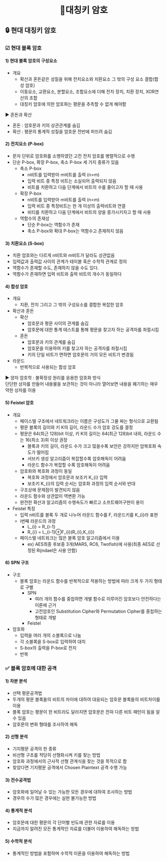 # <p align="center">🔐대칭키 암호</p>
## 🔒 현대 대칭키 암호
### ☑ 현대 블록 암호
#### 1) 현대 블록 암호의 구성요소
- 개요
  - 확산과 혼돈같은 성질을 위해 전치요소와 치환요소 그 밖의 구성 요소 결합(합성 암호)
  - 이동요소, 교환요소, 분할요소, 조합요소에 더해 전치 장치, 치환 장치, XOR연산의 조합
  - 대칭키 암호에 의한 암호화는 평문을 추측할 수 없게 해야함

▶ 혼돈과 확산
- 혼돈 : 암호문과 키의 상관관계를 숨김
- 확산 : 평문의 통계적 성질을 암호문 전반에 퍼뜨려 숨김
#### 2) 전치요소 (P-box)
- 문자 단위로 암호화를 소행하였던 고전 전치 암호를 병렬적으로 수행
- 단순 P-box, 확장 P-box, 축소 P-box 세 가지 종류가 있음
  - 축소 P-box
    - n비트를 입력받아 m비트를 출력 (n>m)
    - 입력 비트 중 특정 비트는 소실되어 출력되지 않음
    - 비트를 치환하고 다음 단계에서 비트의 수를 줄이고자 할 때 사용
  - 확장 P-box
    - n비트를 입력받아 m비트를 출력 (n<m)
    - 입력 비트 중 특정비트는 한 개 이상의 출력비트와 연결
    - 비티를 치환하고 다음 단계에서 비트의 양을 증가시키자고 할 때 사용
  - 역함수의 존재성
    - 단순 P-box는 역함수가 존재
    - 축소 P-box와 확대 P-box는 역함수고 존재하지 않음

#### 3) 치환요소 (S-box)
- 치환 암호와는 다르게 n비트와 m비트가 달라도 상관없음
- 입력값과 출력값 사이의 관계가 테이블 혹은 수학적 관계로 정의
- 역함수가 존재할 수도, 존재하지 않을 수도 있다.
- 역함수가 존재하면 입력 비트와 출력 비트의 개수가 동일하다

#### 4) 합성 암호
- 개요
  - 치환, 전치 그리고 그 밖의 구성요소를 결합한 복잡한 암호
- 확산과 혼돈
  - 확산
    - 암호문과 평문 사이의 관계를 숨김
    - 암호문에 대한 통계 테스트를 통해 평문을 찾고자 하는 공격자를 좌절시킴
  - 혼돈
    - 암호문과 키의 관계를 숨김
    - 암호문을 이용하여 키를 찾고자 하는 공격자를 좌절시킴
    - 키의 단일 비트가 면하면 암호문의 거의 모든 비트가 변경됨
- 라운드
  - 반복적으로 사용되는 합성 암호

▶ 양자 암호학 : 불확정성 원리를 응용한 암호화 방식<br/>
단단한 상자를 만들어 내용물을 보관하는 것이 아니라 열어보면 내용을 폐기하는 매우 약한 상자를 이용

#### 5) Feistel 암호
- 개요
  - 페이스텔 구조에서 네트워크라는 이름은 구성도가 그물 짜는 형식으로 교환됨
  - 평문 블록의 길이와 키 K의 길이, 라운드 수가 암호 강도를 결정
  - 평문은 64(최근 128)bit 이상, 키 K의 길이는 64(최근 128)bit 내외, 라운드 수는 16(최소 3)회 이상 권장
    - 블록과 키의 길이, 라운드 수가 크고 많을수록 보안은 강하지만 암복호화 속도가 떨어짐
    - 서브키 생성 알고리즘이 복잡할수록 암호해독이 어려움
    - 라운드 함수가 복잡할 수록 암호해독이 어려움
  - 암호화와 복호화 과정이 동일
    - 복호화 과정에서 암호문과 보조키 K_{i} 입력
    - 보조키 K_{i}의 입력 순서는 암호화 과정의 입력 순서와 반대
  - 구조상에 문제점이 발견되지 않음
  - 라운드 함수와 상관없이 역변환 가능
  - 완전한 확산과 알고리즘의 수행속도가 빠르고 소프트웨어구현이 용이
- Feistel 특징
  - 입력 n비트를 블록 두 개로 나누어 라운드 함수를 F, 라운드키를 K_{i}라 표현
  - i번째 라운드의 과정
    - L_{i} = R_{i-1}
    - R_{i} = L_{i-1}⊕F_{i}(R_{i},K_{i})
  - 페이스텔 네트워크는 많은 블록 암호 알고리즘에서 이용
    - ex) AES최종 후보중 3개(MARS, RC6, Twofish)에 사용(최종 AES로 선정된 Rijndael은 사용 안함)

#### 6) SPN 구조
- 구조
  - 블록 암호는 라운드 함수를 반복적으로 적용하는 방법에 따라 크게 두 가지 형태로 구별
    - SPN
      - 여러 개의 함수를 중첩하면 개별 함수로 이루어진 암호보다 안전하다는 이론에 근거
      - 고전암호인 Substitution Cipher와 Permutation Cipher를 중첩하는 형태로 개발
    - Feistel
- 암호화
  - 입력을 여러 개의 소블록으로 나눔
  - 각 소블록을 S-box로 입력하여 대치
  - S-box의 출력을 P-box로 전치
  - 반복

### ✅ 블록 암호에 대한 공격
#### 1) 차분 분석
- 선택 평문공격법
- 두개의 평문 블록들의 비트의 차이에 대하여 대응되는 암호문 블록들의 비트차이를 이용
- 블록 암호는 평문이 한 비트라도 달라지면 암호문은 전혀 다른 비트 패턴이 됨을 알 수 있음
- 암호문의 변화 형태를 조사하여 해독

#### 2) 선형 분석
- 기지평문 공격의 한 종류
- 비선형 구조를 적당히 선형화시켜 키를 찾는 방법
- 암호화 과정에서의 근사적 선형 관계식을 찾는 것을 목적으로 함
- 찾았다면 기지평문 공격에서 Chosen Plaintext 공격 수행 가능

#### 3) 전수공격법
- 암호화에 일어날 수 있는 가능한 모든 경우에 대하여 조사하는 방법
- 경우의 수가 많은 경우에는 실현 불가능한 방법

#### 4) 통계적 분석
- 암호문에 대한 평문의 각 단어별 빈도에 관한 자료를 이용
- 지금까지 알려진 모든 통계적인 자료를 더불어 이용하여 해독하는 방법

#### 5) 수학적 분석
- 통계적인 방법을 포함하며 수학적 이론을 이용하여 해독하는 방법

